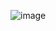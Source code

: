 
![image](https://user-images.githubusercontent.com/74129445/143240907-2d3a7f8c-fab6-41d6-a68b-f0d550b62c1c.png)  
